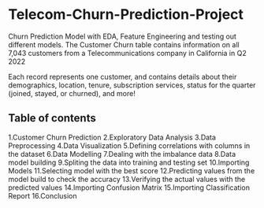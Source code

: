 # Telecom-Churn-Prediction-Project
Churn Prediction Model with EDA, Feature Engineering and testing out different models.
The Customer Churn table contains information on all 7,043 customers from a Telecommunications company in California in Q2 2022

Each record represents one customer, and contains details about their demographics, location, tenure, subscription services, status for the quarter (joined, stayed, or churned), and more!

## Table of contents
1.Customer Churn Prediction
2.Exploratory Data Analysis
3.Data Preprocessing
4.Data Visualization
5.Defining correlations with columns in the dataset
6.Data Modelling
7.Dealing with the imbalance data
8.Data model building
9.Spliting the data into training and testing set
10.Importing Models
11.Selecting model with the best score
12.Predicting values from the model build to check the accuracy
13.Verifying the actual values with the predicted values
14.Importing Confusion Matrix
15.Importing Classification Report
16.Conclusion


